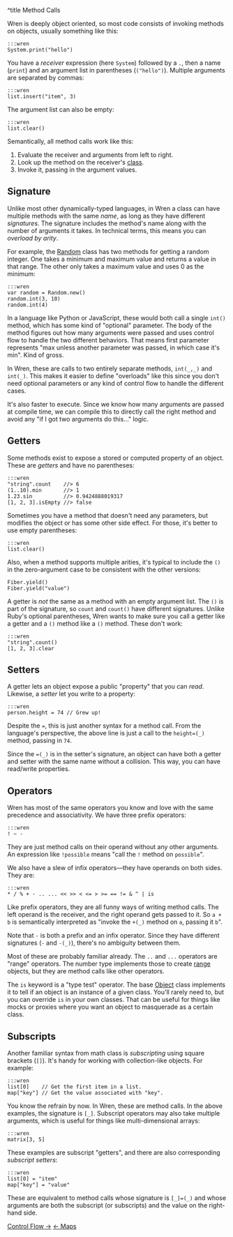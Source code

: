 ^title Method Calls

Wren is deeply object oriented, so most code consists of invoking methods on
objects, usually something like this:

    :::wren
    System.print("hello")

You have a *receiver* expression (here `System`) followed by a `.`, then a name
(`print`) and an argument list in parentheses (`("hello")`). Multiple arguments
are separated by commas:

    :::wren
    list.insert("item", 3)

The argument list can also be empty:

    :::wren
    list.clear()

Semantically, all method calls work like this:

1. Evaluate the receiver and arguments from left to right.
2. Look up the method on the receiver's [class][].
3. Invoke it, passing in the argument values.

[class]: classes.html

## Signature

Unlike most other dynamically-typed languages, in Wren a class can have multiple
methods with the same *name*, as long as they have different *signatures*. The
signature includes the method's name along with the number of arguments it
takes. In technical terms, this means you can *overload by arity*.

For example, the [Random][] class has two methods for getting a random integer.
One takes a minimum and maximum value and returns a value in that range. The
other only takes a maximum value and uses 0 as the minimum:

[random]: modules/random/random.html

    :::wren
    var random = Random.new()
    random.int(3, 10)
    random.int(4)

In a language like Python or JavaScript, these would both call a single `int()`
method, which has some kind of "optional" parameter. The body of the method
figures out how many arguments were passed and uses control flow to handle the
two different behaviors. That means first parameter represents "max unless
another parameter was passed, in which case it's min". Kind of gross.

In Wren, these are calls to two entirely separate methods, `int(_,_)` and
`int(_)`. This makes it easier to define "overloads" like this since you don't
need optional parameters or any kind of control flow to handle the different
cases.

It's also faster to execute. Since we know how many arguments are passed at
compile time, we can compile this to directly call the right method and avoid
any "if I got two arguments do this..." logic.

## Getters

Some methods exist to expose a stored or computed property of an object. These
are *getters* and have no parentheses:

    :::wren
    "string".count    //> 6
    (1..10).min       //> 1
    1.23.sin          //> 0.9424888019317
    [1, 2, 3].isEmpty //> false

Sometimes you have a method that doesn't need any parameters, but modifies the
object or has some other side effect. For those, it's better to use empty
parentheses:

    :::wren
    list.clear()

Also, when a method supports multiple arities, it's typical to include the `()`
in the zero-argument case to be consistent with the other versions:

    Fiber.yield()
    Fiber.yield("value")

A getter is *not* the same as a method with an empty argument list. The `()` is
part of the signature, so `count` and `count()` have different signatures.
Unlike Ruby's optional parentheses, Wren wants to make sure you call a getter
like a getter and a `()` method like a `()` method. These don't work:

    :::wren
    "string".count()
    [1, 2, 3].clear

## Setters

A getter lets an object expose a public "property" that you can *read*.
Likewise, a *setter* let you write to a property:

    :::wren
    person.height = 74 // Grew up!

Despite the `=`, this is just another syntax for a method call. From the
language's perspective, the above line is just a call to the `height=(_)`
method, passing in `74`.

Since the `=(_)` is in the setter's signature, an object can have both a getter
and setter with the same name without a collision. This way, you can have
read/write properties.

## Operators

Wren has most of the same operators you know and love with the same precedence
and associativity. We have three prefix operators:

    :::wren
    ! ~ -

They are just method calls on their operand without any other arguments. An
expression like `!possible` means "call the `!` method on `possible`".

We also have a slew of infix operators&mdash;they have operands on both sides.
They are:

    :::wren
    * / % + - .. ... << >> < <= > >= == != & ^ | is

Like prefix operators, they are all funny ways of writing method calls. The left
operand is the receiver, and the right operand gets passed to it. So `a + b` is
semantically interpreted as "invoke the `+(_)` method on `a`, passing it `b`".

Note that `-` is both a prefix and an infix operator. Since they have different
signatures (`-` and `-(_)`), there's no ambiguity between them.

Most of these are probably familiar already. The `..` and `...` operators are
"range" operators. The number type implements those to create [range][]
objects, but they are method calls like other operators.

[range]: values.html#ranges

The `is` keyword is a "type test" operator. The base [Object][] class implements
it to tell if an object is an instance of a given class. You'll rarely need to,
but you can override `is` in your own classes. That can be useful for things
like mocks or proxies where you want an object to masquerade as a certain class.

[object]: modules/core/object.html

## Subscripts

Another familiar syntax from math class is *subscripting* using square brackets
(`[]`). It's handy for working with collection-like objects. For example:

    :::wren
    list[0]    // Get the first item in a list.
    map["key"] // Get the value associated with "key".

You know the refrain by now. In Wren, these are method calls. In the above
examples, the signature is `[_]`. Subscript operators may also take multiple
arguments, which is useful for things like multi-dimensional arrays:

    :::wren
    matrix[3, 5]

These examples are subscript "getters", and there are also
corresponding *subscript setters*:

    :::wren
    list[0] = "item"
    map["key"] = "value"

These are equivalent to method calls whose signature is `[_]=(_)` and whose
arguments are both the subscript (or subscripts) and the value on the right-hand
side.

<a class="right" href="control-flow.html">Control Flow &rarr;</a>
<a href="maps.html">&larr; Maps</a>
